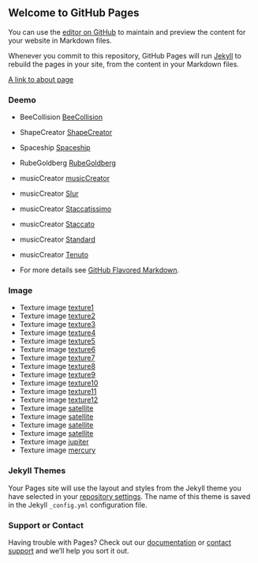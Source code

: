 ## Welcome to GitHub Pages

You can use the [editor on GitHub](https://github.com/sharyuwu/sharyuwu.github.io/edit/master/index.md) to maintain and preview the content for your website in Markdown files.

Whenever you commit to this repository, GitHub Pages will run [Jekyll](https://jekyllrb.com/) to rebuild the pages in your site, from the content in your Markdown files.

[A link to about page](/about)

### Deemo
- BeeCollision [BeeCollision](/Deemo/beeCollision.html)
- ShapeCreator [ShapeCreator](/Deemo/ShapeCreator.html)
- Spaceship [Spaceship](/Deemo/spaceshipScene.html)
- RubeGoldberg [RubeGoldberg](/Deemo/RubeGoldberg.html)
- musicCreator [musicCreator](/Deemo/musicCreator.html)
- musicCreator [Slur](/Deemo/musicCreator/2.html)
- musicCreator [Staccatissimo](/Deemo/musicCreator/indexstaccarissimo.html)
- musicCreator [Staccato](/Deemo/musicCreator/indexStaccato.html)
- musicCreator [Standard](/Deemo/musicCreator/indexstandard.html)
- musicCreator [Tenuto](/Deemo/musicCreator/indexTenuto.html)

- For more details see [GitHub Flavored Markdown](https://guides.github.com/features/mastering-markdown/).

### Image
- Texture image [texture1](/image/texture1.png)
- Texture image [texture2](/image/texture2.jpg)
- Texture image [texture3](/image/texture3.jpg)
- Texture image [texture4](/image/texture4.png)
- Texture image [texture5](/image/texture5.jpg)
- Texture image [texture6](/image/texture6.jpg)
- Texture image [texture7](/image/texture7.jpg)
- Texture image [texture8](/image/texture8.png)
- Texture image [texture9](/image/texture9.png)
- Texture image [texture10](/image/texture10.jpg)
- Texture image [texture11](/image/texture11.jpg)
- Texture image [texture12](/image/texture12.jpg)
- Texture image [satellite](/image/dec.png)
- Texture image [satellite](/image/solarCellBroken.png)
- Texture image [satellite](/image/decBroken1.png)
- Texture image [satellite](/image/decBroken2.png)
- Texture image [jupiter](/image/jupiter1.jpg)
- Texture image [mercury](/image/mercury.jpg)
### Jekyll Themes

Your Pages site will use the layout and styles from the Jekyll theme you have selected in your [repository settings](https://github.com/sharyuwu/sharyuwu.github.io/settings). The name of this theme is saved in the Jekyll `_config.yml` configuration file.

### Support or Contact

Having trouble with Pages? Check out our [documentation](https://help.github.com/categories/github-pages-basics/) or [contact support](https://github.com/contact) and we’ll help you sort it out.
